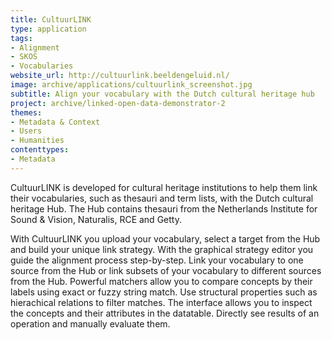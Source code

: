 ```yaml
---
title: CultuurLINK
type: application
tags:
- Alignment
- SKOS
- Vocabularies
website_url: http://cultuurlink.beeldengeluid.nl/
image: archive/applications/cultuurlink_screenshot.jpg
subtitle: Align your vocabulary with the Dutch cultural heritage hub
project: archive/linked-open-data-demonstrator-2
themes:
- Metadata & Context
- Users
- Humanities
contenttypes:
- Metadata
---
```


CultuurLINK is developed for cultural heritage institutions to help them link their vocabularies, such as thesauri and term lists, with the Dutch cultural heritage Hub. The Hub contains thesauri from the Netherlands Institute for Sound & Vision, Naturalis, RCE and Getty.

With CultuurLINK you upload your vocabulary, select a target from the Hub and build your unique link strategy. With the graphical strategy editor you guide the alignment process step-by-step. Link your vocabulary to one source from the Hub or link subsets of your vocabulary to different sources from the Hub. Powerful matchers allow you to compare concepts by their labels using exact or fuzzy string match. Use structural properties such as hierachical relations to filter matches. The interface allows you to inspect the concepts and their attributes in the datatable. Directly see results of an operation and manually evaluate them.
